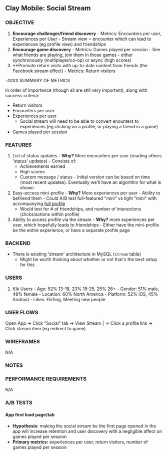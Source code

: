 ## Clay Mobile: Social Stream

### OBJECTIVE

  1. **Encourage challenger/friend discovery**
    - Metrics: Encounters per user, Experiences per User
    - Stream view = encounter which can lead to experiences (eg profile view) and friendships
  2. **Encourage game discovery**
    - Metrics: Games played per session
    - See what friends are playing, join them in those games - either synchronously (multiplayer/co-op) or async (high scores)
  3. **Promote return visits with up-to-date content from friends (the Facebook stream effect)
    - Metrics: Return visitors

-#### SUMMARY OF METRICS

In order of importance (though all are still very important), along with success criteria:
  - Return visitors
  - Encounters per user
  - Experiences per user
    - Social stream will need to be able to convert enounters to experiences (eg clicking on a profile, or playing a friend in a game)
  - Games played per session

### FEATURES

  1. List of status updates
    - **Why?** More encounters per user (reading others 'status' updates)
    - Consists of:
      - Achievements earned
      - High scores
      - Custom message / status
    - Initial version can be based on time (most recent updates). Eventually we'll have an algorithm for what is shown
  2. Easy-access mini-profile
    - **Why?** More experiences per user
    - Ability to befriend them
    - Could A/B test full-featured "mini" vs light "mini" with accompanying [full profile](./profile.md)
      - Would test for # of friendships, and number of interactions (clicks/actions within profile)
  3. Ability to access profile via the stream
    - **Why?** more experiences per user, which hopefully leads to friendships
    - Either have the mini-profile be the entire experience, or have a separate profile page

### BACKEND

  - There is existing 'stream' architecture in MySQL (`stream` table)
    - Might be worth thinking about whether or not that's the best setup for this

### USERS

  1. Kik Users
    - Age: 52% 13-18, 23% 19-25, 25% 26+
    - Gender: 51% male, 49% female
    - Location: 60% North America
    - Platform: 52% iOS, 45% Android
    - Likes: Flirting, Meeting new people

### USER FLOWS

Open App -> Click "Social" tab -> View Stream
                                              |
                                               -> Click a profile link
                                               -> Click stream item (eg redirect to game)

### WIREFRAMES
N/A

### NOTES

### PERFORMANCE REQUIREMENTS
N/A

### A/B TESTS

#### App first load page/tab

  - **Hypothesis:** making the social stream be the first page opened in the app will increase retention and user discovery with a negligible affect on games played per session
  - **Primary metrics:** experiences per user, return visitors, number of games played per session
